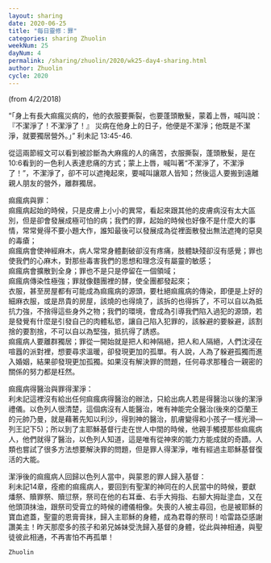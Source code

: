 ```yaml
---
layout: sharing
date: 2020-06-25
title: "每日靈修：罪"
categories: sharing Zhuolin
weekNum: 25
dayNum: 4
permalink: /sharing/zhuolin/2020/wk25-day4-sharing.html
author: Zhuolin
cycle: 2020
---
```

(from 4/2/2018)

“「身上有長大痲瘋災病的，他的衣服要撕裂，也要蓬頭散髮，蒙着上唇，喊叫說：『不潔淨了！不潔淨了！』 災病在他身上的日子，他便是不潔淨；他既是不潔淨，就要獨居營外。」” 利未記 13:45-46.  

從這兩節經文可以看到被診斷為大麻瘋的人的痛苦，衣服撕裂，蓬頭散髮，是在10:6看到的一色利人表達悲痛的方式；蒙上上唇，喊叫著“不潔淨了，不潔淨了！”，不潔淨了，卻不可以遮掩起來，要喊叫讓眾人皆知；然後這人要搬到遠離親人朋友的營外，離群獨居。  

痲瘋病與罪：  
痲瘋病起始的時候，只是皮膚上小小的異常，看起來跟其他的皮膚病沒有太大區別，但是卻會發展成極可怕的病；我們的罪，起始的時候也好像不是什麼大的事情，常常覺得不要小題大作，誰知最後可以發展成為從裡面散發出無法遮掩的惡臭的毒瘡；  
痲瘋病會使神經麻木，病人常常身體劃破卻沒有疼痛，肢體缺殘卻沒有感覺；罪也使我們的心麻木，對那些毒害我們的思想和理念沒有屬靈的敏感；  
痲瘋病會擴散到全身；罪也不是只是停留在一個領域；  
痲瘋病傳染性極強；罪就像麵團裡的酵，使全團都發起來；  
衣服，甚至房屋都有可能成為痲瘋病的源頭，要杜絕痲瘋病的傳染，即便是上好的細麻衣服，或是昂貴的房屋，該燒的也得燒了，該拆的也得拆了，不可以自以為抵抗力強，不捨得這些身外之物；我們的環境，會成為引導我們陷入過犯的源頭，若是發覺有什麼是引發自己的肉體私慾，讓自己陷入犯罪的，該躲避的要躲避，該割捨的要割捨，不可以自以為堅強，抵抗得了誘惑。  
痲瘋病人要離群獨居；罪從一開始就是把人和神隔絕，把人和人隔絕，人們沈浸在喧囂的派對裡，想要尋求溫暖，卻發現更加的孤單。有人說，人為了躲避孤獨而進入婚姻，結果卻發現更加孤獨。如果沒有解決罪的問題，任何尋求那種合一親密的關係的努力都是枉然。  

痲瘋病得醫治與罪得潔淨：  
利未記這裡沒有給出任何痲瘋病得醫治的辦法，只給出病人若是得醫治以後的潔淨禮儀。以色列人很清楚，這個病沒有人能醫治，唯有神能完全醫治(後來的亞蘭王的元帥乃曼，就是藉著先知以利沙，得到神的醫治，肌膚變得和小孩子一樣光滑—列王記下5)；所以到了主耶穌基督行走在世人中間的時候，他親手觸摸那些痲瘋病人，他們就得了醫治，以色列人知道，這是唯有從神來的能力方能成就的奇蹟。人類也嘗試了很多方法想要解決罪的問題，但是罪人得潔淨，唯有經過主耶穌基督復活的大能。  

潔淨後的痲瘋病人回歸以色列人當中，與蒙恩的罪人歸入基督：  
利未記14章，痊癒的痲瘋病人，要回到有聖潔的神同在的人民當中的時候，要獻燔祭、贖罪祭、贖愆祭，祭司在他的右耳垂、右手大拇指、右腳大拇趾塗血，又在他頭頂抹油，跟祭司受膏立的時候的禮儀相像。失喪的人被主尋回，也是被耶穌的寶血遮蓋，聖靈的恩膏膏抹，歸入主耶穌的身體，成為君尊的祭司！哈雷路亞感謝讚美主！昨天那麼多的孩子和弟兄姊妹受洗歸入基督的身體，從此與神相通，與聖徒彼此相通，不再害怕不再孤單！  

`Zhuolin`  


